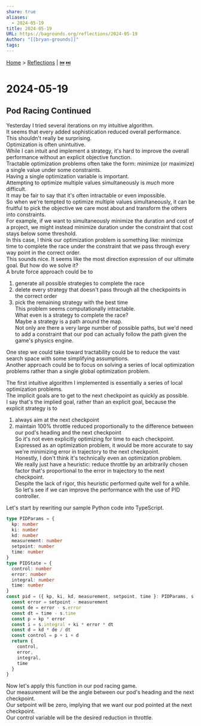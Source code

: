 ```yaml
---
share: true
aliases:
  - 2024-05-19
title: 2024-05-19
URL: https://bagrounds.org/reflections/2024-05-19
Author: "[[bryan-grounds]]"
tags: 
---
```

[Home](../index.md) > [Reflections](./index.md) | [⏮️](./2024-05-18.md) [⏭️](./2024-05-20.md)  
# 2024-05-19  
## Pod Racing Continued  
Yesterday I tried several iterations on my intuitive algorithm.  
It seems that every added sophistication reduced overall performance.  
This shouldn't really be surprising.  
Optimization is often unintuitive.  
While I can intuit and implement a strategy, it's hard to improve the overall performance without an explicit objective function.  
Tractable optimization problems often take the form: minimize (or maximize) a single value under some constraints.  
Having a single optimization variable is important.  
Attempting to optimize multiple values simultaneously is _much_ more difficult.  
It may be fair to say that it's often intractable or even impossible.  
So when we're tempted to optimize multiple values simultaneously, it can be fruitful to pick the objective we care most about and transform the others into constraints.  
For example, if we want to simultaneously minimize the duration and cost of a project, we might instead minimize duration under the constraint that cost stays below some threshold.  
In this case, I think our optimization problem is something like: minimize time to complete the race under the constraint that we pass through every way point in the correct order.  
This sounds nice. It seems like the most direction expression of our ultimate goal. But how do we solve it?  
A brute force approach could be to  
1. generate all possible strategies to complete the race  
2. delete every strategy that doesn't pass through all the checkpoints in the correct order  
3. pick the remaining strategy with the best time  
This problem seems computationally intractable.  
What even is a strategy to complete the race?  
Maybe a strategy is a path around the map.  
Not only are there a very large number of possible paths, but we'd need to add a constraint that our pod can actually follow the path given the game's physics engine.  
  
One step we could take toward tractability could be to reduce the vast search space with some simplifying assumptions.  
Another approach could be to focus on solving a series of local optimization problems rather than a single global optimization problem.  
  
The first intuitive algorithm I implemented is essentially a series of local optimization problems.  
The implicit goals are to get to the next checkpoint as quickly as possible.  
I say that's the implied goal, rather than an explicit goal, because the explicit strategy is to  
1. always aim at the next checkpoint  
2. maintain 100% throttle reduced proportionally to the difference between our pod's heading and the next checkpoint  
So it's not even explicitly optimizing for time to each checkpoint.  
Expressed as an optimization problem, it would be more accurate to say we're minimizing error in trajectory to the next checkpoint.  
Honestly, I don't think it's technically even an optimization problem.  
We really just have a heuristic: reduce throttle by an arbitrarily chosen factor that's proportional to the error in trajectory to the next checkpoint.  
Despite the lack of rigor, this heuristic performed quite well for a while.  
So let's see if we can improve the performance with the use of PID controller.  
  
Let's start by rewriting our sample Python code into TypeScript.  
  
```typescript  
type PIDParams = {  
  kp: number  
  ki: number  
  kd: number  
  measurement: number  
  setpoint: number  
  time: number  
}  
type PIDState = {  
  control: number  
  error: number  
  integral: number  
  time: number  
}  
const pid = ({ kp, ki, kd, measurement, setpoint, time }: PIDParams, s: PIDState): PIDState => {  
  const error = setpoint - measurement  
  const de = error - s.error  
  const dt = time - s.time  
  const p = kp * error  
  const i = s.integral + ki * error * dt  
  const d = kd * de / dt  
  const control = p + i + d  
  return {  
    control,  
    error,  
    integral,  
    time  
  }  
}  
```  
  
Now let's apply this function in our pod racing game.  
Our measurement will be the angle between our pod's heading and the next checkpoint.  
Our setpoint will be zero, implying that we want our pod pointed at the next checkpoint.  
Our control variable will be the desired reduction in throttle.  
